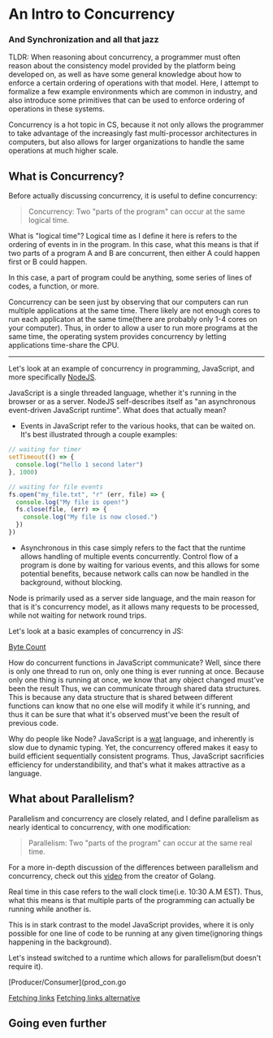 # An Intro to Concurrency
### And Synchronization and all that jazz

TLDR:
When reasoning about concurrency, a programmer must often reason about the consistency
model provided by the platform being developed on, as well as have some general knowledge about
how to enforce a certain ordering of operations with that model. Here, I attempt to
formalize a few example environments which are common in industry, and also introduce some
primitives that can be used to enforce ordering of operations in these systems.

Concurrency is a hot topic in CS, because it not only allows the
programmer to take advantage of the increasingly fast multi-processor architectures in
computers, but also allows for larger organizations to handle the same operations
at much higher scale.

## What is Concurrency?

Before actually discussing concurrency, it is useful to define concurrency:

> Concurrency:
> Two "parts of the program" can occur at the same logical time.

What is "logical time"? Logical time as I define it here is refers to the ordering of events in
in the program. In this case, what this means is that if two parts of a program A and B are
concurrent, then either A could happen first or B could happen.

In this case, a part of program could be anything, some series of lines of codes, a function, or
more.

Concurrency can be seen just by observing that our computers can run multiple applications at
the same time. There likely are not enough cores to run each applicaton at the same time(there
are probably only 1-4 cores on your computer). Thus, in order to allow a user to run more
programs at the same time, the operating system provides concurrency by letting applications
time-share the CPU.

---

Let's look at an example of concurrency in programming, JavaScript,
and more specifically [NodeJS](https://nodejs.org/en/).

JavaScript is a single threaded language, whether it's running in the browser or as a server.
NodeJS self-describes itself as "an asynchronous event-driven JavaScript runtime". What does
that actually mean?

- Events in JavaScript refer to the various hooks, that can be waited on. It's best illustrated
  through a couple examples:
```javascript
// waiting for timer
setTimeout(() => {
  console.log("hello 1 second later")
}, 1000)

// waiting for file events
fs.open("my_file.txt", "r" (err, file) => {
  console.log("My file is open!")
  fs.close(file, (err) => {
    console.log("My file is now closed.")
  })
})
```
- Asynchronous in this case simply refers to the fact that the runtime allows handling of
  multiple events concurrently. Control flow of a program is done by waiting for various events,
  and this allows for some potential benefits, because network calls can now be handled in the
  background, without blocking.

Node is primarily used as a server side language, and the main reason for that is it's
concurrency model, as it allows many requests to be processed, while not waiting for network
round trips.

Let's look at a basic examples of concurrency in JS:

[Byte Count](wc.js)

How do concurrent functions in JavaScript communicate? Well, since there is only one thread to
run on, only one thing is ever running at once. Because only one thing is running at once, we
know that any object changed must've been the result Thus, we can communicate through shared data
structures. This is because any data structure that is shared between different functions can
know that no one else will modify it while it's running, and thus it can be sure that what it's
observed must've been the result of previous code.

Why do people like Node? JavaScript is a [wat](https://www.destroyallsoftware.com/talks/wat)
language, and inherently is slow due to dynamic typing. Yet, the concurrency offered makes it
easy to build efficient sequentially consistent programs. Thus, JavaScript sacrificies
efficiency for understandibility, and that's what it makes attractive as a language.

## What about Parallelism?

Parallelism and concurrency are closely related, and I define parallelism as nearly identical to
concurrency, with one modification:

> Parallelism:
> Two "parts of the program" can occur at the same real time.

For a more in-depth discussion of the differences between parallelism and concurrency, check out this
[video](https://www.youtube.com/watch?v=cN_DpYBzKso) from the creator of Golang.

Real time in this case refers to the wall clock time(i.e. 10:30 A.M EST). Thus, what this means
is that multiple parts of the programming can actually be running while another is.

This is in stark contrast to the model JavaScript provides, where it is only possible for one
line of code to be running at any given time(ignoring things happening in the background).

Let's instead switched to a runtime which allows for parallelism(but doesn't require it).

[Producer/Consumer](prod_con.go

<!---
TODO add source code for some go routines, introduce sync.Mutex, sync.WaitGroup

Then, introduce channels as a form of synchronization
-->

[Fetching links](fetch_stuff.go)
[Fetching links alternative](fetch_stuff2.go)

## Going even further

<!---
TODO add bit about compilers, reorderings, atomics and fences in golang
-->


